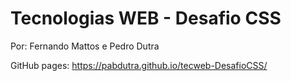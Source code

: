 # Tecnologias WEB - Desafio CSS

Por: Fernando Mattos e Pedro Dutra

GitHub pages: https://pabdutra.github.io/tecweb-DesafioCSS/